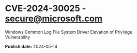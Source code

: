 # CVE-2024-30025 - secure@microsoft.com

Windows Common Log File System Driver Elevation of Privilege Vulnerability

**Publish date:** 2024-05-14
